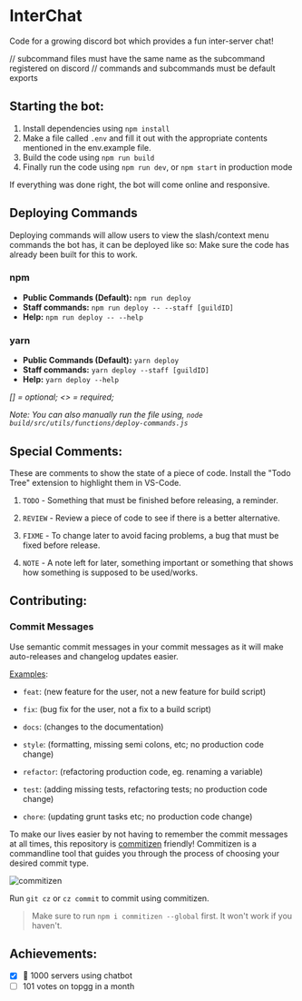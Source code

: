 # InterChat
Code for a growing discord bot which provides a fun inter-server chat!

// subcommand files must have the same name as the subcommand registered on discord
// commands and subcommands must be default exports

## Starting the bot: 
1. Install dependencies using `npm install`
2. Make a file called `.env` and fill it out with the appropriate contents mentioned in the env.example file.
3. Build the code using `npm run build` 
4. Finally run the code using `npm run dev`, or `npm start` in production mode

If everything was done right, the bot will come online and responsive.

## Deploying Commands
Deploying commands will allow users to view the slash/context menu commands the bot has, it can be deployed like so:
Make sure the code has already been built for this to work.

### npm
* **Public Commands (Default):** `npm run deploy`
* **Staff commands:**  `npm run deploy -- --staff [guildID]`
* **Help:** `npm run deploy -- --help`

### yarn
* **Public Commands (Default):** `yarn deploy`
* **Staff commands:**  `yarn deploy --staff [guildID]`
* **Help:** `yarn deploy --help`

*[] = optional; <> = required;*

*Note: You can also manually run the file using, `node build/src/utils/functions/deploy-commands.js`*

## Special Comments: 

These are comments to show the state of a piece of code. Install
the "Todo Tree" extension to highlight them in VS-Code.

1. `TODO` - Something that must be finished before releasing, a reminder.

2. `REVIEW` - Review a piece of code to see if there is a better alternative.

3. `FIXME` - To change later to avoid facing problems, a bug that must be fixed before release.

4. `NOTE` - A note left for later, something important or something that shows how something is supposed to be used/works.

## Contributing:

### Commit Messages

Use semantic commit messages in your commit messages as it will make auto-releases and changelog updates easier.

[Examples](https://gist.github.com/joshbuchea/6f47e86d2510bce28f8e7f42ae84c716):


* `feat`: (new feature for the user, not a new feature for build script)

* `fix`: (bug fix for the user, not a fix to a build script)

* `docs`: (changes to the documentation)

* `style`: (formatting, missing semi colons, etc; no production code change)

* `refactor`: (refactoring production code, eg. renaming a variable)

* `test`: (adding missing tests, refactoring tests; no production code change)

* `chore`: (updating grunt tasks etc; no production code change)


To make our lives easier by not having to remember the commit messages at all times, this repository is [commitizen](https://www.npmjs.com/package/commitizen) friendly! Commitizen is a commandline tool that guides you through the process of choosing your desired commit type.

![commitizen](https://commitizen-tools.github.io/commitizen/images/demo.gif)

Run `git cz` or `cz commit` to commit using commitizen.
> Make sure to run `npm i commitizen --global` first. It won't work if you haven't.

## Achievements:
- [x] :tada: 1000 servers using chatbot
- [ ] 101 votes on topgg in a month
